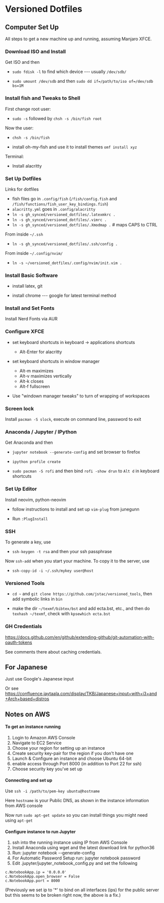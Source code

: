 # Versioned Dotfiles


## Computer Set Up

All steps to get a new machine up and running, assuming Manjaro XFCE.


### Download ISO and Install

Get ISO and then

* `sudo fdisk -l` to find which device --- usually `/dev/sdb/`

* `sudo umount /dev/sdb` and then `sudo dd if=/path/to/iso of=/dev/sdb bs=1M`


### Install fish and Tweaks to Shell

First change root user:

* `sudo -s` followed by `chsh -s /bin/fish root`

Now the user:

* `chsh -s /bin/fish` 

* install oh-my-fish and use it to install themes `omf install xyz` 

Terminal:

* Install alacritty

### Set Up Dotfiles

Links for dotfiles

* fish files go in `.config/fish` (`/fish/config.fish` and `/fish/functions/fish_user_key_bindings.fish`)
* `alacritty.yml` goes in `.config/alacritty`
* `ln -s gh_synced/versioned_dotfiles/.latexmkrc .`
* `ln -s gh_synced/versioned_dotfiles/.vimrc .`
* `ln -s gh_synced/versioned_dotfiles/.Xmodmap .`   # maps CAPS to CTRL

From inside `~/.ssh`

* `ln -s gh_synced/versioned_dotfiles/.ssh/config .`  

From inside `~/.config/nvim/` 

* `ln -s ~/versioned_dotfiles/.config/nvim/init.vim .`


### Install Basic Software

* install latex, git

* install chrome --- google for latest terminal method

### Install and Set Fonts

Install Nerd Fonts via AUR

### Configure XFCE

* set keyboard shortcuts in keyboard -> applications shortcuts

  - Alt-Enter for alacritty

* set keyboard shortcuts in window manager

  - Alt-m maximizes
  - Alt-v maximizes vertically
  - Alt-k closes
  - Alt-f fullscreen

* Use "windown manager tweaks" to turn of wrapping of workspaces

### Screen lock

Install `pacman -S slock`, execute on command line, password to exit


### Anaconda / Jupyter / IPython

Get Anaconda and then

* `jupyter notebook --generate-config` and set browser to firefox

* `ipython profile create`

* `sudo pacman -S rofi` and then bind `rofi -show drun` to `Alt d` in keyboard shortcuts


### Set Up Editor

Install neovim, python-neovim

* follow instructions to install and set up `vim-plug` from junegunn

* Run `:PlugInstall` 



### SSH

To generate a key, use

* `ssh-keygen -t rsa` and then your ssh passphrase

Now `ssh-add` when you start your machine.  To copy it to the server, use

* `ssh-copy-id -i ~/.ssh/mykey user@host`


### Versioned Tools

* `cd ~` and `git clone https://github.com/jstac/versioned_tools`, then add symbolic links in `bin`

* make the dir `~/texmf/bibtex/bst` and add ecta.bst, etc., and then do `texhash ~/texmf`, check with `kpsewhich ecta.bst`

### GH Credentials

https://docs.github.com/en/github/extending-github/git-automation-with-oauth-tokens

See comments there about caching credentials.

## For Japanese

Just use Google's Japanese input

Or see https://confluence.jaytaala.com/display/TKB/Japanese+input+with+i3+and+Arch+based+distros


## Notes on AWS


#### To get an instance running

1. Login to Amazon AWS Console 
2. Navigate to EC2 Service
3. Choose your region for setting up an instance
6. Create security key-pair for the region if you don't have one
4. Launch & Configure an instance and choose Ubuntu 64-bit
5. enable access through Port 8000 (in addition to Port 22 for ssh)
6. Choose security key you've set up

#### Connecting and set up 

Use `ssh -i /path/to/pem-key ubuntu@hostname`

Here `hostname` is your Public DNS, as shown in the instance information from AWS console

Now run `sudo apt-get update` so you can install things you might need using `apt-get`


#### Configure instance to run Jupyter

1. ssh into the running instance using IP from AWS Console
2. Install Anaconda using wget and the latest download link for python36
3. Run: jupyter notebook --generate-config
4. For Automatic Password Setup run: jupyter notebook password
5. Edit .jupyter/jupyter_notebook_config.py and set the following

```
c.NotebookApp.ip = '0.0.0.0'
c.NotebookApp.open_browser = False
c.NotebookApp.port = 8000 
```

(Previously we set ip to '*' to bind on all interfaces (ips) for the public server but this seems to be broken right now, the above is a fix.)

